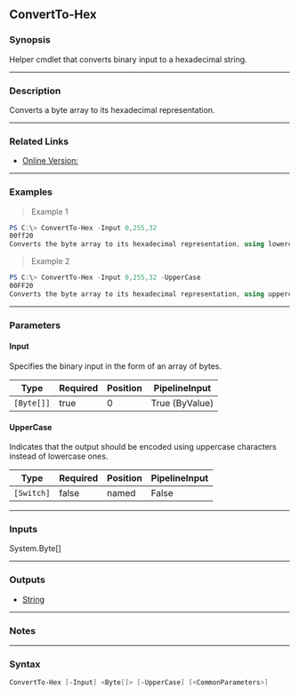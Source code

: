 ConvertTo-Hex
-------------

### Synopsis
Helper cmdlet that converts binary input to a hexadecimal string.

---

### Description

Converts a byte array to its hexadecimal representation.

---

### Related Links
* [Online Version:](https://github.com/MichaelGrafnetter/DSInternals/blob/master/Documentation/PowerShell/ConvertTo-Hex.md)

---

### Examples
> Example 1

```PowerShell
PS C:\> ConvertTo-Hex -Input 0,255,32
00ff20
Converts the byte array to its hexadecimal representation, using lowercase characters.
```
> Example 2

```PowerShell
PS C:\> ConvertTo-Hex -Input 0,255,32 -UpperCase
00FF20
Converts the byte array to its hexadecimal representation, using uppercase characters.
```

---

### Parameters
#### **Input**
Specifies the binary input in the form of an array of bytes.

|Type      |Required|Position|PipelineInput |
|----------|--------|--------|--------------|
|`[Byte[]]`|true    |0       |True (ByValue)|

#### **UpperCase**
Indicates that the output should be encoded using uppercase characters instead of lowercase ones.

|Type      |Required|Position|PipelineInput|
|----------|--------|--------|-------------|
|`[Switch]`|false   |named   |False        |

---

### Inputs
System.Byte[]

---

### Outputs
* [String](https://learn.microsoft.com/en-us/dotnet/api/System.String)

---

### Notes

---

### Syntax
```PowerShell
ConvertTo-Hex [-Input] <Byte[]> [-UpperCase] [<CommonParameters>]
```
